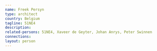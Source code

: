 ```yaml
---
name: Freek Persyn
type: architect
country: Belgium
tagline: 51NE4
description:
related-persons: 51NE4, Xaveer de Geyter, Johan Anrys, Peter Swinnen
connections:
layout: person
---
```


